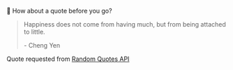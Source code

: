 📣 How about a quote before you go?

> Happiness does not come from having much, but from being attached to little.
>
> <p>- Cheng Yen</p>

Quote requested from [Random Quotes API](https://github.com/lukePeavey/quotable)

